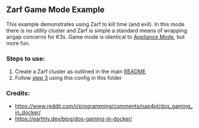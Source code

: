 ## Zarf Game Mode Example

This example demonstrates using Zarf to kill time (and evil).  In this mode there is no utility cluster and Zarf is simple a standard means of wrapping airgap concerns for K3s.  Game mode is identical to [Appliance Mode](../appliance/README.md), but more fun. 

### Steps to use:
1. Create a Zarf cluster as outlined in the main [README](../../README.md#2-create-the-zarf-cluster)
2. Follow [step 3](../../README.md#3-add-resources-to-the-zarf-cluster) using this config in this folder

### Credits:
 - https://www.reddit.com/r/programming/comments/nap4pt/dos_gaming_in_docker/
 - https://earthly.dev/blog/dos-gaming-in-docker/
